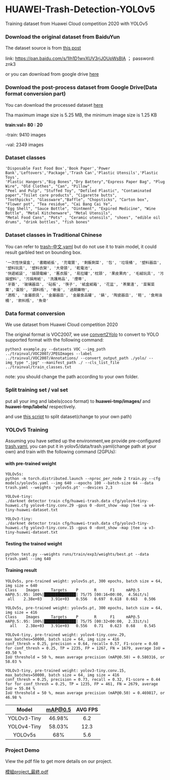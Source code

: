 # HUAWEI-Trash-Detection-YOLOv5
Training dataset from Huawei Cloud competition 2020 with YOLOv5

### Download the original dataset from BaiduYun
The dataset source is from [this post](https://blog.csdn.net/qq_38410428/article/details/106974147)

link: https://pan.baidu.com/s/1lh1D1wvXUV3rjJOUpWsBlA  ； password: znk3

or you can download from google drive [here](https://drive.google.com/file/d/1RlVXHu0ndlfYa1R_QPZusF_abp85bECr/view?usp=sharing)

### Download the post-process dataset from Google Drive(Data format conversion part)
You can download the processed dataset [here](https://drive.google.com/file/d/1E6JtyAt_TRSrK47d9F6-OtC9rrKFXsDc/view?usp=sharing)

Tha maximum image size is 5.25 MB, the minimum image size is 1.25 KB

**train:val= 80 : 20**

-train: 9410 images

-val: 2349 images

### Dataset classes

```
'Disposable Fast Food Box','Book Paper','Power Bank','Leftovers','Package','Trash Can','Plastic Utensils','Plastic Toys',
'Plastic Hangers',"Big Bones","Dry Battery","Express Paper Bag", "Plug Wire", "Old Clothes", "Can", "Pillow",
"Peel and Pulp", "Stuffed Toy", "Defiled Plastic", "Contaminated paper","Toilet care products", "Cigarette butts",
"Toothpicks", "Glassware","Baffle", "Chopsticks", "Carton box", "Flower pot", "Tea residue", "Cai Bang Cai Ye",
"Egg Shell", "Sauce Bottle", "Ointment", "Expired Medicine", "Wine Bottle", "Metal Kitchenware", "Metal Utensils",
"Metal Food Cans", "Pots" , "Ceramic utensils", "shoes", "edible oil drums", "drink bottles", "fish bones"
```

### Dataset classes in Traditional Chinese
You can refer to [trash-中文.yaml](https://github.com/e96031413/HUAWEI-Trash-Detection-YOLOv5/blob/main/trash-%E4%B8%AD%E6%96%87.yaml)
but do not use it to train model, it could result garbled text on bounding box.
```
'一次性快餐盒', '書籍紙張', '充電寶', '剩飯剩菜', '包', '垃圾桶', '塑料器皿', '塑料玩具', '塑料衣架', '大骨頭', '乾電池',
'快遞紙袋', '插頭電線', '舊衣服', '易拉罐','枕頭', '果皮果肉', '毛絨玩具', '污損塑料', '污損用紙', '洗護用品', '煙蒂',
'牙簽', '玻璃器皿', '砧板', '筷子', '紙盒紙箱', '花盆', '茶葉渣', '菜幫菜葉','蛋殼', '調料瓶', '軟膏', '過期藥物',
'酒瓶', '金屬廚具', '金屬器皿', '金屬食品罐', '鍋', '陶瓷器皿', '鞋', '食用油桶', '飲料瓶', '魚骨'
```

### Data format conversion

We use dataset from Huawei Cloud competition 2020

The original format is VOC2007, we use [convert2Yolo](https://github.com/ssaru/convert2Yolo) to convert to YOLO supported format with the following command:

```
python3 example.py --datasets VOC --img_path ../trainval/VOC2007/JPEGImages --label ../trainval/VOC2007/Annotations/ --convert_output_path ./yolo/ --img_type ".jpg" --manifest_path ./ --cls_list_file ../trainval/train_classes.txt
```
note: you should change the path according to your own folder.

### Split training set / val set
put all your img and labels(coco format) to **huawei-tmp/images/** and **huawei-tmp/labels/** respectively.

and use [this script](https://gist.github.com/e96031413/7b2d832d1cc12a11be374b1c1a570aa9#file-makedataset-py) to split dataset(change to your own path)

### YOLOv5 Training
Assuming you have setted up the environment,we provide pre-configured [trash.yaml](https://github.com/e96031413/HUAWEI-Trash-Detection-YOLOv5/blob/main/trash.yaml), you can put it in yolov5/data/trash.yaml(change path at your own) and train with the following command (2GPUs):

#### with pre-trained weight
```
YOLOv5s:
python -m torch.distributed.launch --nproc_per_node 2 train.py --cfg models/yolov5s.yaml --img 640 --epochs 100 --batch-size 64 --data trash.yaml --weights 'yolov5s.pt' --devices 2,3

YOLOv4-tiny:
./darknet detector train cfg/huawei-trash.data cfg/yolov4-tiny-huawei.cfg yolov4-tiny.conv.29 -gpus 0 -dont_show -map |tee -a v4-tiny-huawei-dataset.txt

YOLOv3-tiny:
./darknet detector train cfg/huawei-trash.data cfg/yolov3-tiny-huawei.cfg yolov3-tiny.conv.15 -gpus 0 -dont_show -map |tee -a v3-tiny-huawei-dataset.txt
```
#### Testing the trained weight
```
python test.py --weights runs/train/exp3/weights/best.pt --data trash.yaml --img 640
```
#### Training result
```
YOLOv5s, pre-trained weight: yolov5s.pt, 300 epochs, batch size = 64, img size = 640
Class    Images     Targets    P       R      F1     mAP@.5  mAP@.5:.95: 100%|██████████████| 75/75 [00:16<00:00,  4.56it/s]
 all    2.38e+03    3.91e+03   0.556   0.697  0.618  0.663   0.506

YOLOv5s, pre-trained weight: yolov5s.pt, 300 epochs, batch size = 64, img size = 416
Class    Images     Targets    P       R      F1     mAP@.5  mAP@.5:.95: 100%|██████████████| 75/75 [00:32<00:00,  2.33it/s]
  all    2.38e+03   3.91e+03   0.556   0.71   0.623  0.68    0.545

YOLOv4-tiny, pre-trained weight: yolov4-tiny.conv.29, max_batches=50000, batch size = 64, img size = 416
conf_thresh = 0.25, precision = 0.64, recall= 0.57, F1-score = 0.60
for conf_thresh = 0.25, TP = 2235, FP = 1267, FN = 1679, average IoU = 49.50 %
IoU threshold = 50 %, mean average precision (mAP@0.50) = 0.580316, or 58.03 % 

YOLOv3-tiny, pre-trained weight: yolov3-tiny.conv.15, max_batches=50000, batch size = 64, img size = 416
conf_thresh = 0.25, precision = 0.73, recall = 0.32, F1-score = 0.44 
for for conf_thresh = 0.25, TP = 1235, FP = 461, FN = 2679, average IoU = 55.84 % 
IoU threshold = 50 %, mean average precision (mAP@0.50) = 0.469817, or 46.98 %
```
|    Model    | mAP@0.5 | AVG FPS |
|:-----------:|:-------:|:-------:|
| YOLOv3-Tiny |  46.98% |   6.2   |
| YOLOv4-Tiny |  58.03% |   12.3  |
|   YOLOv5s   |   68%   |   5.6   |

### Project Demo
View the pdf file to get more details on our project.

[模組project_最終.pdf](https://github.com/e96031413/HUAWEI-Trash-Detection-YOLOv5/blob/main/%E6%A8%A1%E7%B5%84project_%E6%9C%80%E7%B5%82.pdf)
